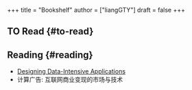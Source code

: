 +++
title = "Bookshelf"
author = ["liangGTY"]
draft = false
+++

## TO Read {#to-read}


## Reading {#reading}

-   [Designing Data-Intensive Applications](https://dataintensive.net)
-   计算广告: 互联网商业变现的市场与技术
